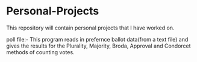 # Personal-Projects
This repository will contain personal projects that I have worked on.

poll file:-
This program reads in prefernce ballot data(from a text file) and gives the results for the Plurality, Majority,
Broda, Approval and Condorcet methods of counting votes.
